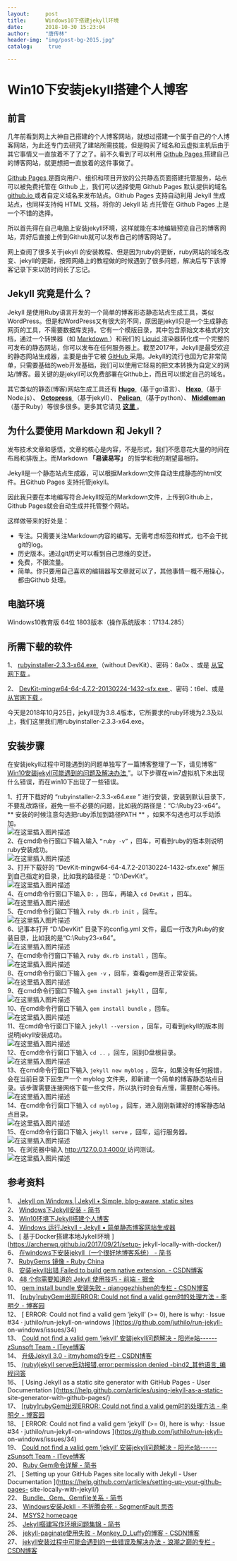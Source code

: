 ```yaml
---
layout:		post
title: 		Windows10下搭建jekyll环境
date: 		2018-10-30 15:23:04
author:		"唐传林"
header-img: "img/post-bg-2015.jpg"
catalog:	 true

---
```

#  Win10下安装jekyll搭建个人博客

##  前言

几年前看到网上大神自己搭建的个人博客网站，就想过搭建一个属于自己的个人博客网站，为此还专门去研究了建站所需技能，但是购买了域名和云虚拟主机后由于其它事情又一直放着不了了之了。前不久看到了可以利用
[ Github Pages ](http://pages.github.com/) 搭建自己的博客网站，就更想把一直放着的这件事做了。

[ Github Pages ](http://pages.github.com/)
是面向用户、组织和项目开放的公共静态页面搭建托管服务，站点可以被免费托管在 Github 上，我们可以选择使用 Github Pages 默认提供的域名 [
github.io ](https://jekyllcn.com/docs/github-pages/) 或者自定义域名来发布站点。Github Pages
支持自动利用 Jekyll 生成站点，也同样支持纯 HTML 文档，将你的 Jekyll 站 点托管在 Github Pages 上是一个不错的选择。

所以首先得在自己电脑上安装jekyll环境，这样就能在本地编辑预览自己的博客网站，弄好后直接上传到Github就可以发布自己的博客网站了。

网上查阅了很多关于jekyll
的安装教程、但是因为ruby的更新，ruby网站的域名改变、jekyll的更新，按照网络上的教程做的时候遇到了很多问题，解决后写下该博客记录下来以防时间长了忘记。

##  Jekyll 究竟是什么？

Jekyll
是使用Ruby语言开发的一个简单的博客形态静态站点生成工具，类似WordPress。但是和WordPress又有很大的不同，原因是jekyll只是一个生成静态网页的工具，不需要数据库支持。它有一个模版目录，其中包含原始文本格式的文档，通过一个转换器（如
[ Markdown ](http://daringfireball.net/projects/markdown/) ）和我们的 [ Liquid
](https://github.com/Shopify/liquid/wiki)
渲染器转化成一个完整的可发布的静态网站，你可以发布在任何服务器上。截至2017年，Jekyll是最受欢迎的静态网站生成器，主要是由于它被 [ GitHub
](https://en.wikipedia.org/wiki/GitHub)
采用。Jekyll的流行也因为它非常简单，只需要基础的web开发基础，我们可以使用它轻易的把文本转换为自定义的网站/博客。最关键的是jekyll可以免费部署在Github上，而且可以绑定自己的域名。

其它类似的静态(博客)网站生成工具还有 [ **Hugo** ](http://gohugo.io/) （基于go语言）、 [ **Hexo**
](http://gohugo.io/) （基于Node.js）、 [ **Octopress** ](http://octopress.org/)
（基于jekyll）、 [ **Pelican** ](http://getpelican.com/) （基于python）、 [
**Middleman** ](https://middlemanapp.com/) （基于Ruby）等很多很多。更多其它请见 [ **这里**
](https://en.wikipedia.org/wiki/Category:Blog_software) 。

##  为什么要使用 Markdown 和 Jekyll？

发布技术文章和感悟，文章的核心是内容，不是形式，我们不愿意花大量的时间在布局和排版上。而Markdown **「易读易写」** 的哲学和我的期望最相符。

Jekyll是一个静态站点生成器，可以根据Markdown文件自动生成静态的html文件。且Github Pages 支持托管jekyll。

因此我只要在本地编写符合Jekyll规范的Markdown文件，上传到Github上，Github Pages就会自动生成并托管整个网站。

这样做带来的好处是：

  * 专注。只需要关注Markdown内容的编写。无需考虑标签和样式，也不会干扰git的log。 
  * 历史版本。通过git历史可以看到自己思维的变迁。 
  * 免费，不限流量。 
  * 简单。你只要用自己喜欢的编辑器写文章就可以了，其他事情一概不用操心，都由Github 处理。 

##  电脑环境

Windows10教育版 64位 1803版本（操作系统版本：17134.285）

##  所需下载的软件

1、 [ rubyinstaller-2.3.3-x64.exe
](%E9%93%BE%E6%8E%A5%EF%BC%9Ahttps://pan.baidu.com/s/1z1VEB4nC4sp4TUvKYfe7pA)
（without DevKit）、密码：6a0x 、或是 [ 从官网下载 ](https://rubyinstaller.org/downloads/) 。

2、 [ DevKit-mingw64-64-4.7.2-20130224-1432-sfx.exe
](%E9%93%BE%E6%8E%A5%EF%BC%9Ahttps://pan.baidu.com/s/1oOHfs0VSNKjxJtxczsCk4Q)
、密码：t6el、或是 [ 从官网下载 ](https://rubyinstaller.org/downloads/) 。

今天是2018年10月25日，jekyll现为3.8.4版本，它所要求的ruby环境为2.3及以上，我们这里我们用rubyinstaller-2.3.3-x64.exe。

##  安装步骤

在安装jekyll过程中可能遇到的问题单独写了一篇博客整理了一下，请见博客“ [ Win10安装jekyll可能遇到的问题及解决办法
](https://blog.csdn.net/Tang_Chuanlin/article/details/83546278)
”。以下步骤在win7虚拟机下未出现什么错误，而在win10下出现了一些错误。

1、打开下载好的 “rubyinstaller-2.3.3-x64.exe ”
进行安装，安装到默认目录下，不要乱改路径，避免一些不必要的问题，比如我的路径是：“C:\Ruby23-x64”。 **
安装的时候注意勾选把ruby添加到路径PATH  ** ，如果不勾选也可以手动添加。  
![在这里插入图片描述](https://img-blog.csdnimg.cn/2018102920480136.jpg)  
2、在cmd命令行窗口下输入输入 ` “ruby -v” ` ，回车，可看到ruby的版本则说明ruby安装成功。  
![在这里插入图片描述](https://img-blog.csdnimg.cn/2018103015010998.png)  
3、打开下载好的 “DevKit-mingw64-64-4.7.2-20130224-1432-sfx.exe”
解压到自己指定的目录，比如我的路径是：“D:\DevKit”。  
![在这里插入图片描述](https://img-blog.csdnimg.cn/20181030101748231.jpg)  
4、在cmd命令行窗口下输入 ` D: ` ，回车，再输入 ` cd DevKit ` ，回车。  
![在这里插入图片描述](https://img-blog.csdnimg.cn/20181030104450618.jpg)  
5、在cmd命令行窗口下输入 ` ruby dk.rb init ` ，回车。  
![在这里插入图片描述](https://img-blog.csdnimg.cn/20181030104740123.jpg)  
6、记事本打开 “D:\DevKit” 目录下的config.yml 文件，最后一行改为Ruby的安装目录，比如我的是“C:\Ruby23-x64”。  
![在这里插入图片描述](https://img-blog.csdnimg.cn/20181030104908749.jpg)  
7、在cmd命令行窗口下输入 ` ruby dk.rb install ` ，回车。  
![在这里插入图片描述](https://img-blog.csdnimg.cn/20181030104809228.jpg)  
8、在cmd命令行窗口下输入 ` gem -v ` ，回车，查看gem是否正常安装。  
![在这里插入图片描述](https://img-blog.csdnimg.cn/20181030143824357.jpg)  
9、在cmd命令行窗口下输入 ` gem install jekyll ` ，回车，  
![在这里插入图片描述](https://img-blog.csdnimg.cn/20181030141451765.gif)  
10、在cmd命令行窗口下输入 ` gem install bundle ` ，回车。  
![在这里插入图片描述](https://img-blog.csdnimg.cn/20181030142308774.gif)  
11、在cmd命令行窗口下输入 ` jekyll --version ` ，回车，可看到jekyll的版本则说明jekyll安装成功。  
![在这里插入图片描述](https://img-blog.csdnimg.cn/20181030143904356.jpg)  
12、在cmd命令行窗口下输入 ` cd .. ` ，回车，回到D盘根目录。  
![在这里插入图片描述](https://img-blog.csdnimg.cn/20181030144437195.jpg)  
13、在cmd命令行窗口下输入 ` jekyll new myblog ` ，回车，如果没有任何报错，会在当前目录下回生产一个 myblog
文件夹，即新建一个简单的博客静态站点目录。该步骤需要连接网络下载一些文件，所以执行时会有点慢，需要耐心等待。  
![在这里插入图片描述](https://img-blog.csdnimg.cn/20181030145028961.gif)  
14、在cmd命令行窗口下输入 ` cd myblog ` ，回车，进入刚刚新建好的博客静态站点目录。  
![在这里插入图片描述](https://img-blog.csdnimg.cn/20181030145325549.jpg)  
15、在cmd命令行窗口下输入 ` jekyll serve ` ，回车，运行服务器。  
![在这里插入图片描述](https://img-blog.csdnimg.cn/20181030145622281.gif)  
16、在浏览器中输入 [ http://127.0.0.1:4000/ ](http://127.0.0.1:4000/) 访问测试。  
![在这里插入图片描述](https://img-blog.csdnimg.cn/20181030145645852.jpg)

##  参考资料

1、 [ Jekyll on Windows | Jekyll • Simple, blog-aware, static sites
](https://jekyllrb.com/docs/installation/windows/)  
2、 [ Windows下Jekyll安装 - 简书 ](https://www.jianshu.com/p/310d796cf5f3)  
3、 [ Win10环境下Jekyll搭建个人博客
](https://muxinsepith.github.io/2017/03/Win10%E7%8E%AF%E5%A2%83%E4%B8%8BJekyll%E6%90%AD%E5%BB%BA%E4%B8%AA%E4%BA%BA%E5%8D%9A%E5%AE%A2/)  
4、 [ Windows 运行Jekyll - Jekyll • 简单静态博客网站生成器
](https://jekyllcn.com/docs/windows/)  
5、 [ 基于Docker搭建本地Jykell环境 ](https://archerwq.github.io/2017/09/21/setup-
jekyll-locally-with-docker/)  
6、 [ 在windows下安装jekyll（一个很好地博客系统） - 简书
](https://www.jianshu.com/p/88e3474cef72)  
7、 [ RubyGems 镜像 - Ruby China ](https://gems.ruby-china.com/)  
8、 [ 安装jekyll出错 Failed to build gem native extension. - CSDN博客
](https://blog.csdn.net/kafeidev/article/details/24490711)  
9、 [ 48 个你需要知道的 Jekyll 使用技巧 - 前端 - 掘金
](https://juejin.im/entry/58eb2b9f2f301e00624d8027)  
10、 [ gem install bundle 安装失败 - qianggezhishen的专栏 - CSDN博客
](https://blog.csdn.net/qianggezhishen/article/details/50250253)  
11、 [ [ruby]rubyGem出现ERROR: Could not find a valid gem时的处理方法 - 李明夕 - 博客园
](https://blog.csdn.net/qianggezhishen/article/details/50250253)  
12、 [ ERROR: Could not find a valid gem ‘jekyll’ (>= 0), here is why: · Issue
#34 · juthilo/run-jekyll-on-windows ](https://github.com/juthilo/run-jekyll-
on-windows/issues/34)  
13、 [ Could not find a valid gem ‘jekyll’ 安装jekyll问题解决 - 阳光e站------zSunsoft
Team - ITeye博客 ](http://sunxboy.iteye.com/blog/2217811)  
14、 [ 升级Jekyll 3.0 - itmyhome的专栏 - CSDN博客
](https://blog.csdn.net/itmyhome1990/article/details/50443826)  
15、 [ (ruby)jekyll serve启动报错,error:permission denied -bind2_其他语言_编程问答
](http://www.codes51.com/itwd/4509912.html)  
16、 [ Using Jekyll as a static site generator with GitHub Pages - User
Documentation ](https://help.github.com/articles/using-jekyll-as-a-static-
site-generator-with-github-pages/)  
17、 [ [ruby]rubyGem出现ERROR: Could not find a valid gem时的处理方法 - 李明夕 - 博客园
](https://www.cnblogs.com/limingxi/p/4292463.html)  
18、 [ ERROR: Could not find a valid gem ‘jekyll’ (>= 0), here is why: · Issue
#34 · juthilo/run-jekyll-on-windows ](https://github.com/juthilo/run-jekyll-
on-windows/issues/34)  
19、 [ Could not find a valid gem ‘jekyll’ 安装jekyll问题解决 - 阳光e站------zSunsoft
Team - ITeye博客 ](http://sunxboy.iteye.com/blog/2217811)  
20、 [ Ruby Gem命令详解 - 简书 ](https://www.jianshu.com/p/728184da1699)  
21、 [ Setting up your GitHub Pages site locally with Jekyll - User
Documentation ](https://help.github.com/articles/setting-up-your-github-pages-
site-locally-with-jekyll/)  
22、 [ Bundle、Gem、Gemfile关系 - 简书 ](https://www.jianshu.com/p/32fcdeb5bbec)  
23、 [ Windows安装Jekll - 不折腾会死 - SegmentFault 思否
](https://segmentfault.com/a/1190000010195733)  
24、 [ MSYS2 homepage ](http://www.msys2.org/)  
25、 [ Jekyll搭建写作环境问题集锦 - 简书 ](https://www.jianshu.com/p/12e7e1f8007e)  
26、 [ jekyll-paginate使用失败 - Monkey_D_Luffy的博客 - CSDN博客
](https://blog.csdn.net/qq_26508409/article/details/77927593)  
27、 [ jekyll安装过程中可能会遇到的一些错误及解决办法 - 浪潮之巅的专栏 - CSDN博客
](https://blog.csdn.net/wyc12306/article/details/51504885?utm_source=blogxgwz1)

